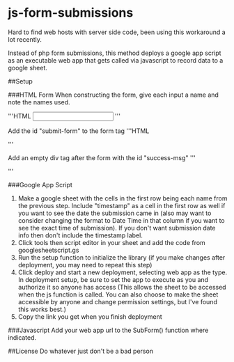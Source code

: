 # js-form-submissions
Hard to find web hosts with server side code, been using this workaround a lot recently.

Instead of php form submissions, this method deploys a google app script as an executable web app that gets called via javascript to record data to a google sheet.

##Setup

###HTML Form
When constructing the form, give each input a name and note the names used.

'''HTML
<input type="text" name="name">
'''

Add the id "submit-form" to the form tag
'''HTML
<form id="submit-form"></form>
'''

Add an empty div tag after the form with the id "success-msg"
'''
<div id="success-msg"></div>
'''

###Google App Script
1. Make a google sheet with the cells in the first row being each name from the previous step. Include "timestamp" as a cell in the first row as well if you want to see the date the submission came in (also may want to consider changing the format to Date Time in that column if you want to see the exact time of submission). If you don't want submission date info then don't include the timestamp label.
2. Click tools then script editor in your sheet and add the code from googlesheetscript.gs 
3. Run the setup function to initialize the library (if you make changes after deployment, you may need to repeat this step)
4. Click deploy and start a new deployment, selecting web app as the type. In deployment setup, be sure to set the app to execute as you and authorize it so anyone has access (This allows the sheet to be accessed when the js function is called. You can also choose to make the sheet accessible by anyone and change permission settings, but I've found this works best.)
5. Copy the link you get when you finish deployment

###Javascript
Add your web app url to the SubForm() function where indicated.

##License
Do whatever just don't be a bad person